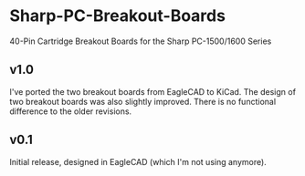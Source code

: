 # Sharp-PC-Breakout-Boards
40-Pin Cartridge Breakout Boards for the Sharp PC-1500/1600 Series

## v1.0
I've ported the two breakout boards from EagleCAD to KiCad.
The design of two breakout boards was also slightly improved.
There is no functional difference to the older revisions.

## v0.1
Initial release, designed in EagleCAD (which I'm not using anymore).

